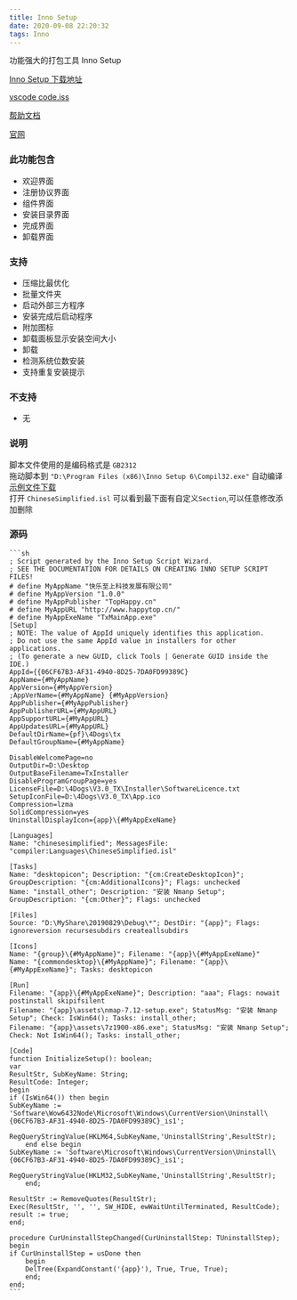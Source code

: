 ```yaml
---
title: Inno Setup
date: 2020-09-08 22:20:32
tags: Inno
---
```


功能强大的打包工具 Inno Setup

[Inno Setup 下载地址](https://jrsoftware.org/isdl.php)

[vscode code.iss](https://github.com/Microsoft/vscode/blob/master/build/win32/code.iss)

[帮助文档](https://jrsoftware.org/ishelp/index.php)

[官网](https://jrsoftware.org/isinfo.php)

### 此功能包含

- 欢迎界面
- 注册协议界面
- 组件界面
- 安装目录界面
- 完成界面
- 卸载界面

### 支持

- 压缩比最优化
- 批量文件夹
- 启动外部三方程序
- 安装完成后启动程序
- 附加图标
- 卸载面板显示安装空间大小
- 卸载
- 检测系统位数安装
- 支持重复安装提示

### 不支持

- 无

### 说明

脚本文件使用的是编码格式是 `GB2312`  
拖动脚本到 `"D:\Program Files (x86)\Inno Setup 6\Compil32.exe"` 自动编译  
[示例文件下载](../../../assets/posts/inno_setup.iss)  
打开 `ChineseSimplified.isl` 可以看到最下面有自定义`Section`,可以任意修改添加删除

### 源码

    ```sh
    ; Script generated by the Inno Setup Script Wizard.
    ; SEE THE DOCUMENTATION FOR DETAILS ON CREATING INNO SETUP SCRIPT FILES!
    # define MyAppName "快乐至上科技发展有限公司"
    # define MyAppVersion "1.0.0"
    # define MyAppPublisher "TopHappy.cn"
    # define MyAppURL "http://www.happytop.cn/"
    # define MyAppExeName "TxMainApp.exe"
    [Setup]
    ; NOTE: The value of AppId uniquely identifies this application.
    ; Do not use the same AppId value in installers for other applications.
    ; (To generate a new GUID, click Tools | Generate GUID inside the IDE.)
    AppId={{06CF67B3-AF31-4940-8D25-7DA0FD99389C}
    AppName={#MyAppName}
    AppVersion={#MyAppVersion}
    ;AppVerName={#MyAppName} {#MyAppVersion}
    AppPublisher={#MyAppPublisher}
    AppPublisherURL={#MyAppURL}
    AppSupportURL={#MyAppURL}
    AppUpdatesURL={#MyAppURL}
    DefaultDirName={pf}\4Dogs\tx
    DefaultGroupName={#MyAppName}

    DisableWelcomePage=no
    OutputDir=D:\Desktop
    OutputBaseFilename=TxInstaller
    DisableProgramGroupPage=yes
    LicenseFile=D:\4Dogs\V3.0_TX\Installer\SoftwareLicence.txt
    SetupIconFile=D:\4Dogs\V3.0_TX\App.ico
    Compression=lzma
    SolidCompression=yes
    UninstallDisplayIcon={app}\{#MyAppExeName}

    [Languages]
    Name: "chinesesimplified"; MessagesFile: "compiler:Languages\ChineseSimplified.isl"

    [Tasks]
    Name: "desktopicon"; Description: "{cm:CreateDesktopIcon}"; GroupDescription: "{cm:AdditionalIcons}"; Flags: unchecked
    Name: "install_other"; Description: "安装 Nmanp Setup"; GroupDescription: "{cm:Other}"; Flags: unchecked

    [Files]
    Source: "D:\MyShare\20190829\Debug\*"; DestDir: "{app}"; Flags: ignoreversion recursesubdirs createallsubdirs

    [Icons]
    Name: "{group}\{#MyAppName}"; Filename: "{app}\{#MyAppExeName}"
    Name: "{commondesktop}\{#MyAppName}"; Filename: "{app}\{#MyAppExeName}"; Tasks: desktopicon

    [Run]
    Filename: "{app}\{#MyAppExeName}"; Description: "aaa"; Flags: nowait postinstall skipifsilent
    Filename: "{app}\assets\nmap-7.12-setup.exe"; StatusMsg: "安装 Nmanp Setup"; Check: IsWin64(); Tasks: install_other;
    Filename: "{app}\assets\7z1900-x86.exe"; StatusMsg: "安装 Nmanp Setup"; Check: Not IsWin64(); Tasks: install_other;

    [Code]
    function InitializeSetup(): boolean;
    var
    ResultStr, SubKeyName: String;
    ResultCode: Integer;
    begin
    if (IsWin64()) then begin
    SubKeyName := 'Software\Wow6432Node\Microsoft\Windows\CurrentVersion\Uninstall\{06CF67B3-AF31-4940-8D25-7DA0FD99389C}_is1';
        RegQueryStringValue(HKLM64,SubKeyName,'UninstallString',ResultStr);
        end else begin
    SubKeyName := 'Software\Microsoft\Windows\CurrentVersion\Uninstall\{06CF67B3-AF31-4940-8D25-7DA0FD99389C}_is1';
        RegQueryStringValue(HKLM32,SubKeyName,'UninstallString',ResultStr);
        end;

    ResultStr := RemoveQuotes(ResultStr);
    Exec(ResultStr, '', '', SW_HIDE, ewWaitUntilTerminated, ResultCode);
    result := true;
    end;

    procedure CurUninstallStepChanged(CurUninstallStep: TUninstallStep);
    begin
    if CurUninstallStep = usDone then
        begin
        DelTree(ExpandConstant('{app}'), True, True, True);
        end;
    end;
    ```
